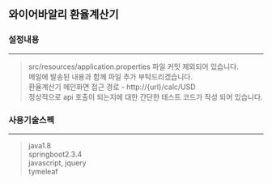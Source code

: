 ## 와이어바알리 환율계산기
### 설정내용
- - -
> src/resources/application.properties 파일 커밋 제외되어 있습니다.<br>
> 메일에 발송된 내용과 함께 파일 추가 부탁드리겠습니다.<br>
> 환율계산기 메인화면 접근 경로 - http://{url}/calc/USD<br>
> 정상적으로 api 호출이 되는지에 대한 간단한 테스트 코드가 작성 되어 있습니다.
### 사용기술스펙
- - -
> java1.8<br>
> springboot2.3.4<br>
> javascript, jquery<br>
> tymeleaf<br>
